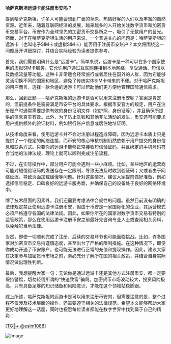 **哈萨克斯坦远游卡能注册币安吗？**

提到哈萨克斯坦，许多人可能会想到广袤的草原、热情好客的人们以及丰富的自然资源。近年来，随着互联网经济的发展，越来越多的人开始关注数字货币和加密货币交易平台。币安作为全球领先的加密货币交易所之一，吸引了无数用户的目光。然而，对于在哈萨克斯坦生活的用户来说，一个普遍关心的问题是：哈萨克斯坦的远游卡（也叫电子SIM卡或虚拟SIM卡）能否用于注册币安账户？本文将围绕这一问题展开详细探讨，并结合实际经验为读者提供参考。

首先，我们需要明确什么是“远游卡”。简单来说，远游卡是一种可以在多个国家使用的虚拟SIM卡服务，它允许用户通过互联网连接到本地网络，享受通话、短信以及数据流量等功能。这种卡非常适合经常旅行或者居住在国外的人群，因为它能够灵活切换不同的国家和地区，避免了传统实体SIM卡带来的不便。对于哈萨克斯坦的用户而言，选择一款合适的远游卡可以帮助他们更方便地管理国际通信需求。

那么，回到正题——哈萨克斯坦的远游卡是否可以用来注册币安呢？答案是肯定的，但前提条件是需要满足币安平台的具体要求。根据币安官方的规定，用户在注册账户时通常需要提供有效的身份证明文件（如护照、身份证等），并且确保所提供的信息真实有效。此外，为了防止洗钱和其他非法活动的发生，币安还可能要求用户提供额外的验证材料，例如银行账户信息或居住地址证明。

从技术角度来看，使用远游卡并不会对注册过程造成障碍。因为远游卡本质上只是提供了一个稳定的网络连接，而币安的核心审核机制仍然依赖于用户提交的身份信息和联系方式。只要你的远游卡能够正常接收短信验证码，并且绑定的手机号码符合当地的法律法规，理论上就可以顺利完成注册流程。

不过，在实际操作中，部分用户可能会遇到一些小麻烦。比如，某些地区的运营商可能对短信验证码的发送存在一定限制，导致无法及时收到验证码；又或者由于网络延迟，导致页面加载缓慢等问题。针对这些情况，建议大家提前做好准备，例如选择信号稳定、口碑良好的远游卡服务商，并确保自己的设备处于良好的网络环境中。

除了技术层面的因素外，我们还需要考虑法律合规性的问题。虽然目前没有明确的法律规定禁止使用远游卡注册币安，但由于币安是一家国际化的企业，其运营模式必须严格遵守各国的法律法规。因此，如果你所在的国家对数字货币交易有特别的监管政策，那么在使用远游卡注册币安之前最好先咨询专业人士或查阅相关资料，以免触犯当地法律。

当然，即使一切顺利完成了注册，后续的交易环节也可能面临挑战。比如，许多国家对加密货币交易持谨慎态度，甚至出台了严格的限制措施。在这种情况下，即便你成功开通了币安账户，也可能无法进行正常的充值和提现操作。因此，建议大家在决定参与加密货币市场之前，务必充分了解所在国的相关政策，并结合自身实际情况做出理性判断。

最后，我想提醒大家一句：无论你是通过远游卡还是其他方式注册币安，都一定要保持警惕，切勿轻信所谓的“快速致富”骗局。加密货币市场波动较大，投资风险极高，只有具备足够的知识储备和风险意识，才能在这个领域站稳脚跟。

综上所述，哈萨克斯坦的远游卡是可以用来注册币安的，但需要注意的是，整个过程不仅涉及技术层面的操作，还需要遵守相关的法律规范。希望本文能够帮助大家更好地理解这一话题，同时也祝愿每位读者都能在数字世界中找到属于自己的精彩！

[[TG💪+ @esim1088](https://t.me/s/esim1088)]

![Image](https://i.postimg.cc/4NQfJmqS/Snipaste-2025-05-13-00-14-12.png)